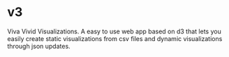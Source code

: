 v3
==

Viva Vivid Visualizations. A easy to use web app based on d3 that lets you easily create static visualizations from csv files and dynamic visualizations through json updates.
